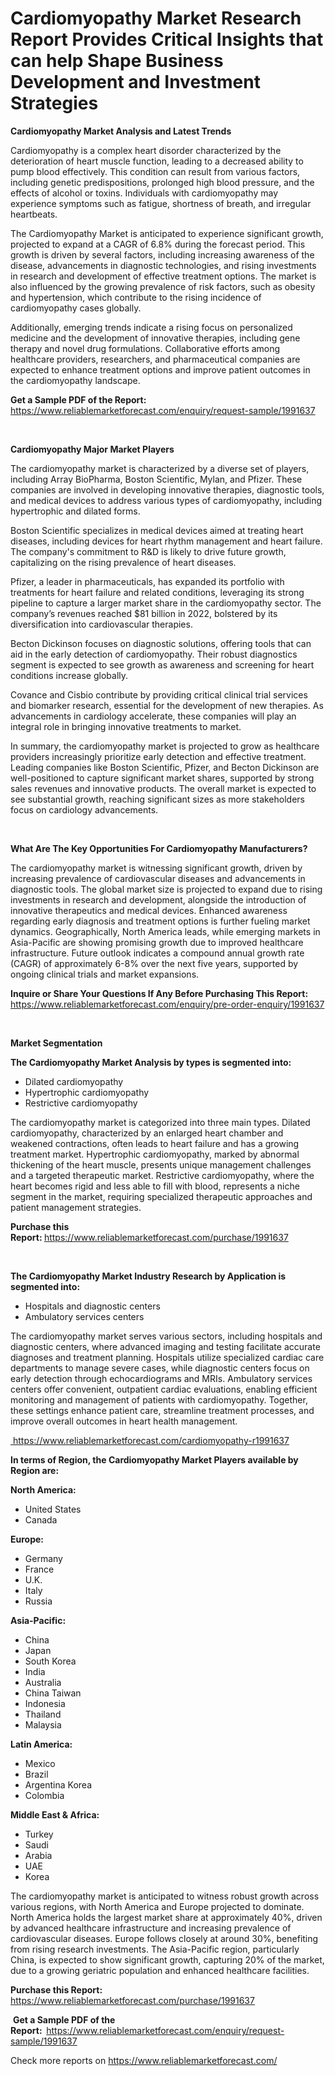 <p><h1>Cardiomyopathy Market Research Report Provides Critical Insights that can help Shape Business Development and Investment Strategies</h1></p><p><strong>Cardiomyopathy Market Analysis and Latest Trends</strong></p>
<p><p>Cardiomyopathy is a complex heart disorder characterized by the deterioration of heart muscle function, leading to a decreased ability to pump blood effectively. This condition can result from various factors, including genetic predispositions, prolonged high blood pressure, and the effects of alcohol or toxins. Individuals with cardiomyopathy may experience symptoms such as fatigue, shortness of breath, and irregular heartbeats.</p><p>The Cardiomyopathy Market is anticipated to experience significant growth, projected to expand at a CAGR of 6.8% during the forecast period. This growth is driven by several factors, including increasing awareness of the disease, advancements in diagnostic technologies, and rising investments in research and development of effective treatment options. The market is also influenced by the growing prevalence of risk factors, such as obesity and hypertension, which contribute to the rising incidence of cardiomyopathy cases globally.</p><p>Additionally, emerging trends indicate a rising focus on personalized medicine and the development of innovative therapies, including gene therapy and novel drug formulations. Collaborative efforts among healthcare providers, researchers, and pharmaceutical companies are expected to enhance treatment options and improve patient outcomes in the cardiomyopathy landscape.</p></p>
<p><strong>Get a Sample PDF of the Report:&nbsp;</strong> <a href="https://www.reliablemarketforecast.com/enquiry/request-sample/1991637?utm_campaign=2781&utm_medium=2&utm_source=Github&utm_content=ia&utm_term=03032025&utm_id=cardiomyopathy">https://www.reliablemarketforecast.com/enquiry/request-sample/1991637</a></p>
<p>&nbsp;</p>
<p><strong>Cardiomyopathy Major Market Players</strong></p>
<p><p>The cardiomyopathy market is characterized by a diverse set of players, including Array BioPharma, Boston Scientific, Mylan, and Pfizer. These companies are involved in developing innovative therapies, diagnostic tools, and medical devices to address various types of cardiomyopathy, including hypertrophic and dilated forms.</p><p>Boston Scientific specializes in medical devices aimed at treating heart diseases, including devices for heart rhythm management and heart failure. The company's commitment to R&D is likely to drive future growth, capitalizing on the rising prevalence of heart diseases. </p><p>Pfizer, a leader in pharmaceuticals, has expanded its portfolio with treatments for heart failure and related conditions, leveraging its strong pipeline to capture a larger market share in the cardiomyopathy sector. The company’s revenues reached $81 billion in 2022, bolstered by its diversification into cardiovascular therapies.</p><p>Becton Dickinson focuses on diagnostic solutions, offering tools that can aid in the early detection of cardiomyopathy. Their robust diagnostics segment is expected to see growth as awareness and screening for heart conditions increase globally.</p><p>Covance and Cisbio contribute by providing critical clinical trial services and biomarker research, essential for the development of new therapies. As advancements in cardiology accelerate, these companies will play an integral role in bringing innovative treatments to market.</p><p>In summary, the cardiomyopathy market is projected to grow as healthcare providers increasingly prioritize early detection and effective treatment. Leading companies like Boston Scientific, Pfizer, and Becton Dickinson are well-positioned to capture significant market shares, supported by strong sales revenues and innovative products. The overall market is expected to see substantial growth, reaching significant sizes as more stakeholders focus on cardiology advancements.</p></p>
<p>&nbsp;</p>
<p><strong>What Are The Key Opportunities For Cardiomyopathy Manufacturers?</strong></p>
<p><p>The cardiomyopathy market is witnessing significant growth, driven by increasing prevalence of cardiovascular diseases and advancements in diagnostic tools. The global market size is projected to expand due to rising investments in research and development, alongside the introduction of innovative therapeutics and medical devices. Enhanced awareness regarding early diagnosis and treatment options is further fueling market dynamics. Geographically, North America leads, while emerging markets in Asia-Pacific are showing promising growth due to improved healthcare infrastructure. Future outlook indicates a compound annual growth rate (CAGR) of approximately 6-8% over the next five years, supported by ongoing clinical trials and market expansions.</p></p>
<p><strong>Inquire or Share Your Questions If Any Before Purchasing This Report:</strong> <a href="https://www.reliablemarketforecast.com/enquiry/pre-order-enquiry/1991637?utm_campaign=2781&utm_medium=2&utm_source=Github&utm_content=ia&utm_term=03032025&utm_id=cardiomyopathy">https://www.reliablemarketforecast.com/enquiry/pre-order-enquiry/1991637</a></p>
<p>&nbsp;</p>
<p><strong>Market Segmentation</strong></p>
<p><strong>The Cardiomyopathy Market Analysis by types is segmented into:</strong></p>
<p><ul><li>Dilated cardiomyopathy</li><li>Hypertrophic cardiomyopathy</li><li>Restrictive cardiomyopathy</li></ul></p>
<p><p>The cardiomyopathy market is categorized into three main types. Dilated cardiomyopathy, characterized by an enlarged heart chamber and weakened contractions, often leads to heart failure and has a growing treatment market. Hypertrophic cardiomyopathy, marked by abnormal thickening of the heart muscle, presents unique management challenges and a targeted therapeutic market. Restrictive cardiomyopathy, where the heart becomes rigid and less able to fill with blood, represents a niche segment in the market, requiring specialized therapeutic approaches and patient management strategies.</p></p>
<p><strong>Purchase this Report:&nbsp;</strong><a href="https://www.reliablemarketforecast.com/purchase/1991637?utm_campaign=2781&utm_medium=2&utm_source=Github&utm_content=ia&utm_term=03032025&utm_id=cardiomyopathy">https://www.reliablemarketforecast.com/purchase/1991637</a></p>
<p>&nbsp;</p>
<p><strong>The Cardiomyopathy Market Industry Research by Application is segmented into:</strong></p>
<p><ul><li>Hospitals and diagnostic centers</li><li>Ambulatory services centers</li></ul></p>
<p><p>The cardiomyopathy market serves various sectors, including hospitals and diagnostic centers, where advanced imaging and testing facilitate accurate diagnoses and treatment planning. Hospitals utilize specialized cardiac care departments to manage severe cases, while diagnostic centers focus on early detection through echocardiograms and MRIs. Ambulatory services centers offer convenient, outpatient cardiac evaluations, enabling efficient monitoring and management of patients with cardiomyopathy. Together, these settings enhance patient care, streamline treatment processes, and improve overall outcomes in heart health management.</p></p>
<p><a href="https://www.reliablemarketforecast.com/cardiomyopathy-r1991637?utm_campaign=2781&utm_medium=2&utm_source=Github&utm_content=ia&utm_term=03032025&utm_id=cardiomyopathy">&nbsp;https://www.reliablemarketforecast.com/cardiomyopathy-r1991637</a></p>
<p><strong>In terms of Region, the Cardiomyopathy Market Players available by Region are:</strong></p>
<p>
    <p> <strong> North America: </strong>
        <ul>
            <li>United States</li>
            <li>Canada</li>
        </ul>
        </p> 
    <p> <strong> Europe: </strong>
        <ul>
            <li>Germany</li>
            <li>France</li>
            <li>U.K.</li>
            <li>Italy</li>
            <li>Russia</li>
        </ul>
        </p> 
    <p> <strong> Asia-Pacific: </strong>
        <ul>
            <li>China</li>
            <li>Japan</li>
            <li>South Korea</li>
            <li>India</li>
            <li>Australia</li>
            <li>China Taiwan</li>
            <li>Indonesia</li>
            <li>Thailand</li>
            <li>Malaysia</li>
        </ul>
        </p> 
    <p> <strong> Latin America: </strong>
        <ul>
            <li>Mexico</li>
            <li>Brazil</li>
            <li>Argentina Korea</li>
            <li>Colombia</li>
        </ul>
        </p> 
    <p> <strong> Middle East & Africa: </strong>
        <ul>
            <li>Turkey</li>
            <li>Saudi</li>
            <li>Arabia</li>
            <li>UAE</li>
            <li>Korea</li>
        </ul>
    </p>
    </p>
<p><p>The cardiomyopathy market is anticipated to witness robust growth across various regions, with North America and Europe projected to dominate. North America holds the largest market share at approximately 40%, driven by advanced healthcare infrastructure and increasing prevalence of cardiovascular diseases. Europe follows closely at around 30%, benefiting from rising research investments. The Asia-Pacific region, particularly China, is expected to show significant growth, capturing 20% of the market, due to a growing geriatric population and enhanced healthcare facilities.</p></p>
<p><strong>Purchase this Report: </strong><a href="https://www.reliablemarketforecast.com/purchase/1991637?utm_campaign=2781&utm_medium=2&utm_source=Github&utm_content=ia&utm_term=03032025&utm_id=cardiomyopathy">https://www.reliablemarketforecast.com/purchase/1991637</a></p>
<p>&nbsp;<strong>Get a Sample PDF of the Report:&nbsp;&nbsp;</strong><a href="https://www.reliablemarketforecast.com/enquiry/request-sample/1991637?utm_campaign=2781&utm_medium=2&utm_source=Github&utm_content=ia&utm_term=03032025&utm_id=cardiomyopathy">https://www.reliablemarketforecast.com/enquiry/request-sample/1991637</a></p>
<p><strong></strong></p>
<p>Check more reports on <a href="https://www.reliablemarketforecast.com/?utm_campaign=2781&utm_medium=2&utm_source=Github&utm_content=ia&utm_term=03032025&utm_id=cardiomyopathy">https://www.reliablemarketforecast.com/</a></p>